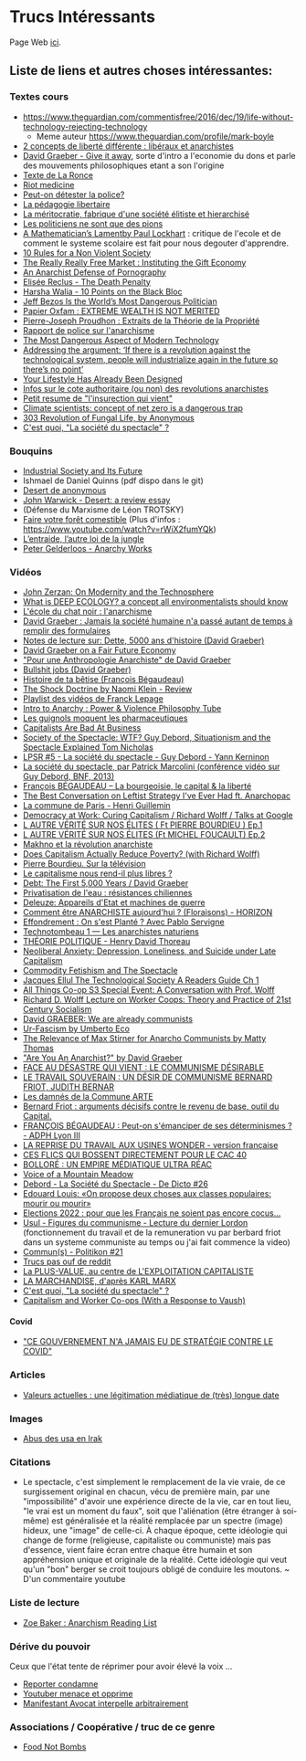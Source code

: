 # Trucs Intéressants

Page Web [ici](https://tblain.github.io/trucs_interressant/).

## Liste de liens et autres choses intéressantes:

### Textes cours

* https://www.theguardian.com/commentisfree/2016/dec/19/life-without-technology-rejecting-technology
  * Meme auteur https://www.theguardian.com/profile/mark-boyle
* [2 concepts de liberté différente : libéraux et anarchistes](https://www.infolibertaire.net/%E2%98%85-liberte-des-liberaux-et-liberte-des-anarchistes/)
* [David Graeber - Give it away](https://theanarchistlibrary.org/library/david-graeber-give-it-away), sorte d'intro a l'economie du dons et parle des mouvements philosophiques etant a son l'origine
* [Texte de La Ronce](https://docs.google.com/document/d/1V6oWtihszT4Gl3jRM_HcseHwcvg1BrXvnzsomgqPGWg/edit)
* [Riot medicine](https://riotmedicine.net/)
* [Peut-on détester la police?](https://lundi.am/IMG/pdf/253844818-peut-on-detester-la-police-ter-s.pdf)
* [La pédagogie libertaire](https://www.socialisme-libertaire.fr/2016/05/pedagogie-libertaire.html)
* [La méritocratie, fabrique d'une société élitiste et hierarchisé ](https://www.socialisme-libertaire.fr/2015/03/la-meritocratie-fabrique-d-une-societe-elitiste-et-hierarchise.html)
* [Les politiciens ne sont que des pions ](https://www.socialisme-libertaire.fr/2020/12/les-politiciens-ne-sont-que-des-pions.html)
* [A Mathematician’s Lamentby Paul Lockhart](LockhartsLament.pdf) : critique de l'ecole et de comment le systeme scolaire est fait pour nous degouter d'apprendre.
* [ 10 Rules for a Non Violent Society ](https://theanarchistlibrary.org/library/philip-richlin-10-rules-for-a-non-violent-society)
* [The Really Really Free Market : Instituting the Gift Economy](https://theanarchistlibrary.org/library/crimethinc-the-really-really-free-market)
* [An Anarchist Defense of Pornography](https://anarchymag.org/2015/08/an-anarchist-defense-of-pornography/)
* [Elisée Reclus - The Death Penalty](https://theanarchistlibrary.org/library/elisee-reclus-the-death-penalty)
* [Harsha Walia - 10 Points on the Black Bloc](https://theanarchistlibrary.org/h/hw/harsha-walia-10-points-on-the-black-bloc.html)
* [Jeff Bezos Is the World’s Most Dangerous Politician](https://medium.com/surviving-tomorrow/jeff-bezos-is-the-worlds-most-dangerous-politician-61991bc4f516)
* [Papier Oxfam : EXTREME WEALTH IS NOT MERITED](https://www-cdn.oxfam.org/s3fs-public/file_attachments/dp-extreme-wealth-is-not-merited-241115-en.pdf)
* [Pierre-Joseph Proudhon : Extraits de la Théorie de la Propriété](https://www.panarchy.org/proudhon/propriete.html)
* [Rapport de police sur l'anarchisme](./ADA_fulltext.pdf)
* [The Most Dangerous Aspect of Modern Technology](https://antitechrevolution.wordpress.com/2020/11/12/the-most-dangerous-aspect-of-modern-technology/)
* [Addressing the argument: ‘If there is a revolution against the technological system, people will industrialize again in the future so there’s no point’](https://antitechrevolution.wordpress.com/2021/03/30/addressing-the-argument-if-there-is-a-revolution-against-the-technological-system-people-will-industrialize-again-in-the-future-so-theres-no-point/)
* [Your Lifestyle Has Already Been Designed](https://www.raptitude.com/2010/07/your-lifestyle-has-already-been-designed/)
* [Infos sur le cote authoritaire (ou non) des revolutions anarchistes](https://www.reddit.com/r/DebateAnarchism/comments/ms3wi5/the_issue_of_authoritarianism_in_anarchist/)
* [Petit resume de "l'insurection qui vient"](https://www.nouvelobs.com/rue89/rue89-politique/20141021.RUE6283/sept-ans-apres-l-insurrection-qui-vient-le-comite-invisible-reapparait.html)
* [Climate scientists: concept of net zero is a dangerous trap](https://theconversation.com/climate-scientists-concept-of-net-zero-is-a-dangerous-trap-157368)
* [303 Revolution of Fungal Life, by Anonymous](https://immediatism.com/archives/podcast/303-revolution-of-fungal-life-by-anonymous)
* [C'est quoi, "La société du spectacle" ?](https://observatoiresituationniste.wordpress.com/2021/05/15/la-societe-du-spectacle-comme-si-vous-y-etiez/)

### Bouquins
* [Industrial Society and Its Future](https://theanarchistlibrary.org/library/fc-industrial-society-and-its-future)
* Ishmael de Daniel Quinns (pdf dispo dans le git)
* [Desert de anonymous](https://theanarchistlibrary.org/library/anonymous-desert)
* [John Warwick - Desert: a review essay](https://theanarchistlibrary.org/library/john-warwick-desert-a-review-essay)
* (Défense du Marxisme de Léon TROTSKY)
* [Faire votre forêt comestible](http://www.agriculture19.lesfichesabebert.fr/) (Plus d'infos : https://www.youtube.com/watch?v=rWiX2fumYQk)
* [L’entraide, l’autre loi de la jungle](https://pabloservigne.com/entraide-2/)
* [Peter Gelderloos - Anarchy Works](https://theanarchistlibrary.org/library/peter-gelderloos-anarchy-works)

### Vidéos
* [John Zerzan: On Modernity and the Technosphere](https://www.youtube.com/watch?v=3I9QJVNas5k)
* [What is DEEP ECOLOGY? a concept all environmentalists should know](https://www.youtube.com/watch?v=xoKvBqssXf4)
* [L'école du chat noir : l'anarchisme](https://www.youtube.com/watch?v=U3Rs7Pjd8gM)
* [David Graeber : Jamais la société humaine n'a passé autant de temps à remplir des formulaires](https://www.youtube.com/watch?v=y-G7461XhMs)
* [Notes de lecture sur: Dette, 5000 ans d'histoire (David Graeber)](https://www.youtube.com/watch?v=24X49S1ajcQ)
* [David Graeber on a Fair Future Economy](https://www.youtube.com/watch?v=7YynqVvgZYI)
* ["Pour une Anthropologie Anarchiste" de David Graeber](https://www.youtube.com/watch?v=Z9ApjcTxZKM)
* [Bullshit jobs (David Graeber)](https://www.youtube.com/watch?v=8cvPDiWkD6I&feature=youtu.be)
* [Histoire de ta bêtise (François Bégaudeau)](https://www.youtube.com/watch?v=_eb3BFkj3Dg)
* [The Shock Doctrine by Naomi Klein - Review](https://www.youtube.com/watch?v=_PMkBy007VU&feature=emb_logo)
* [Playlist des vidéos de Franck Lepage](https://www.youtube.com/playlist?list=PLFePO0DghdicNrU0KytikJAV310b9i7Gz)
* [Intro to Anarchy : Power & Violence Philosophy Tube](https://www.youtube.com/watch?v=bCAUmh99hMI)
* [Les guignols moquent les pharmaceutiques](VIDEO-2020-11-20-08-31-13.mp4)
* [Capitalists Are Bad At Business](https://www.youtube.com/watch?v=yP9Oj65OweI)
* [Society of the Spectacle: WTF? Guy Debord, Situationism and the Spectacle Explained Tom Nicholas](https://www.youtube.com/watch?v=RGJr08N-auM)
* [LPSR #5 - La société du spectacle - Guy Debord - Yann Kerninon](https://www.youtube.com/watch?v=ptR6IQwobf4)
* [La société du spectacle, par Patrick Marcolini (conférence vidéo sur Guy Debord, BNF, 2013)](https://www.youtube.com/watch?v=LAibRpDB9qM)
* [François BÉGAUDEAU – La bourgeoisie, le capital & la liberté](https://www.youtube.com/watch?v=4gX5KpOboDo)
* [The Best Conversation on Leftist Strategy I've Ever Had ft. Anarchopac](https://www.youtube.com/watch?v=fH12TOZ-_Sg)
* [La commune de Paris - Henri Guillemin](https://www.youtube.com/watch?v=PwXwDp3Ze7Q)
* [Democracy at Work: Curing Capitalism / Richard Wolff / Talks at Google](https://www.youtube.com/watch?v=ynbgMKclWWc)
* [L AUTRE VÉRITÉ SUR NOS ÉLITES ( Ft PIERRE BOURDIEU )  Ep.1](https://www.youtube.com/watch?v=w4EtFZ1ci20)
* [L AUTRE VÉRITÉ SUR NOS ÉLITES (Ft MICHEL FOUCAULT)  Ep.2](https://www.youtube.com/watch?v=YYYkd-LyNow)
* [Makhno et la révolution anarchiste ](https://www.youtube.com/watch?v=fPLHhnEIXvI)
* [Does Capitalism Actually Reduce Poverty? (with Richard Wolff)](https://www.youtube.com/watch?v=Co4FES0ehyI)
* [Pierre Bourdieu. Sur la télévision](https://www.youtube.com/watch?v=vcc6AEpjdcY)
* [Le capitalisme nous rend-il plus libres ?](https://www.youtube.com/watch?v=x3baW6zCOxY)
* [Debt: The First 5,000 Years / David Graeber](https://www.youtube.com/watch?v=CZIINXhGDcs)
* [Privatisation de l'eau : résistances chiliennes](https://www.youtube.com/watch?v=9v_6tfnVgBU)
* [Deleuze: Appareils d'Etat et machines de guerre](https://www.youtube.com/watch?v=az-JR9_GOoA)
* [Comment être ANARCHISTE aujourd'hui ? (Floraisons) - HORIZON](https://www.youtube.com/watch?v=1NS-eogteA0)
* [Effondrement : On s'est Planté ? Avec Pablo Servigne](https://www.youtube.com/watch?v=xs_a5PQZocY&feature=emb_logo)
* [Technotombeau 1 — Les anarchistes naturiens](https://www.youtube.com/watch?v=WpduDj8-HsQ&t=313s)
* [THÉORIE POLITIQUE - Henry David Thoreau](https://www.youtube.com/watch?v=JJL9S0J8-4k)
* [Neoliberal Anxiety: Depression, Loneliness, and Suicide under Late Capitalism](https://www.youtube.com/watch?v=hcT7JQRtnDE)
* [Commodity Fetishism and The Spectacle](https://www.youtube.com/watch?v=bOUXB6wXr_s)
* [Jacques Ellul The Technological Society A Readers Guide Ch 1](https://www.youtube.com/watch?v=VvWWEf6bi5A)
* [All Things Co-op S3 Special Event: A Conversation with Prof. Wolff](https://www.youtube.com/watch?v=XTd9KRtO5yI)
* [Richard D. Wolff Lecture on Worker Coops: Theory and Practice of 21st Century Socialism](https://www.youtube.com/watch?v=a1WUKahMm1s)
* [David GRAEBER: We are already communists](https://www.youtube.com/watch?v=IcK7rkajHKE)
* [Ur-Fascism by Umberto Eco](https://www.youtube.com/watch?v=yg0uTHY9OyQ)
* [The Relevance of Max Stirner for Anarcho Communists by Matty Thomas](https://www.youtube.com/watch?v=J2c_nkZTsmE)
* ["Are You An Anarchist?" by David Graeber](https://www.youtube.com/watch?v=-G19LwrJwkw)
* [FACE AU DÉSASTRE QUI VIENT : LE COMMUNISME DÉSIRABLE](https://www.youtube.com/watch?v=sBLwC6BQX-s&t=2s)
* [LE TRAVAIL SOUVERAIN : UN DÉSIR DE COMMUNISME  BERNARD FRIOT, JUDITH BERNAR](https://www.youtube.com/watch?v=NsiBjSkjXYw)
* [Les damnés de la Commune  ARTE](https://www.youtube.com/watch?v=rtK76S0_tHE)
* [Bernard Friot : arguments décisifs contre le revenu de base, outil du Capital.](https://www.youtube.com/watch?v=lHujBHqNSBg)
* [FRANÇOIS BÉGAUDEAU : Peut-on s'émanciper de ses déterminismes ? - ADPH Lyon III](https://www.youtube.com/watch?v=owPFdSEdSKA)
* [LA REPRISE DU TRAVAIL AUX USINES WONDER - version française](https://www.youtube.com/watch?v=ht1RkTMY0h4)
* [CES FLICS QUI BOSSENT DIRECTEMENT POUR LE CAC 40](https://www.youtube.com/watch?v=45VlEVe4jjM)
* [BOLLORÉ : UN EMPIRE MÉDIATIQUE ULTRA RÉAC](https://www.youtube.com/watch?v=5CQzwnPpAKY)
* [Voice of a Mountain Meadow](https://www.youtube.com/watch?v=mvvpLpW2Ibg)
* [Debord - La Société du Spectacle - De Dicto #26](https://www.youtube.com/watch?v=r6mERrGVcJE)
* [Edouard Louis: «On propose deux choses aux classes populaires: mourir ou mourir»](https://www.youtube.com/watch?v=he6CWAHa278)
* [Elections 2022 : pour que les Français ne soient pas encore cocus...](https://www.youtube.com/watch?v=gTXzurFfBQo)
* [Usul - Figures du communisme - Lecture du dernier Lordon](https://youtu.be/97eAZ7oj7U0?t=4100) (fonctionnement du travail et de la remuneration vu par berbard friot dans un systeme communiste au temps ou j'ai fait commence la video)
* [Commun(s) - Politikon #21](https://www.youtube.com/watch?v=8QpQUsMlpxQ)
* [Trucs pas ouf de reddit](https://raddle.me/wiki/what_is_wrong_with_reddit)
* [La PLUS-VALUE, au centre de L'EXPLOITATION CAPITALISTE](https://www.youtube.com/watch?v=ggyNpbSyvT0)
* [LA MARCHANDISE, d'après KARL MARX](https://www.youtube.com/watch?v=Z0YBSWJ_S3A)
* [C'est quoi, "La société du spectacle" ?](https://www.youtube.com/watch?v=dMFJjdqnfx8&t=235s)
* [Capitalism and Worker Co-ops (With a Response to Vaush)](https://www.youtube.com/watch?v=z7n52oyRUVI)

#### Covid
* ["CE GOUVERNEMENT N'A JAMAIS EU DE STRATÉGIE CONTRE LE COVID"](https://www.youtube.com/watch?v=EObk12JQhLg)

### Articles
* [Valeurs actuelles : une légitimation médiatique de (très) longue date](https://www.acrimed.org/Valeurs-actuelles-une-legitimation-mediatique-de)

### Images
* [Abus des usa en Irak](https://ushypocrisy.com/2013/04/28/lest-we-forget-the-horrifying-images-from-abu-ghraib-prison-in-iraq-graphic-imagery/)

### Citations
* Le spectacle, c'est simplement le remplacement de la vie vraie, de ce surgissement original en chacun, vécu de première main, par une "impossibilité" d'avoir une expérience directe de la vie, car en tout lieu, "le vrai est un moment du faux", soit que l'aliénation (être étranger à soi-même) est généralisée et la réalité remplacée par un spectre (image) hideux, une "image" de celle-ci. À chaque époque, cette idéologie qui change de forme (religieuse, capitaliste ou communiste) mais pas d'essence, vient faire écran entre chaque être humain et son appréhension unique et originale de la réalité. Cette idéologie qui veut qu'un "bon" berger se croit toujours obligé de conduire les moutons.
 ~ D'un commentaire youtube
 
### Liste de lecture
* [Zoe Baker : Anarchism Reading List](https://anarchopac.wordpress.com/2013/05/31/recommended-reading/) 
 
### Dérive du pouvoir
Ceux que l'état tente de réprimer pour avoir élevé la voix ...
* [Reporter condamne](https://www.youtube.com/watch?v=z7uF4HsiPYg&t=19s)
* [Youtuber menace et opprime](https://www.youtube.com/watch?v=xYHlzo-1umE)
* [Manifestant Avocat interpelle arbitrairement](https://www.youtube.com/watch?v=dWzyQtdN7Fc)

### Associations / Coopérative / truc de ce genre
* [Food Not Bombs](http://foodnotbombs.net/new_site/index.php)

